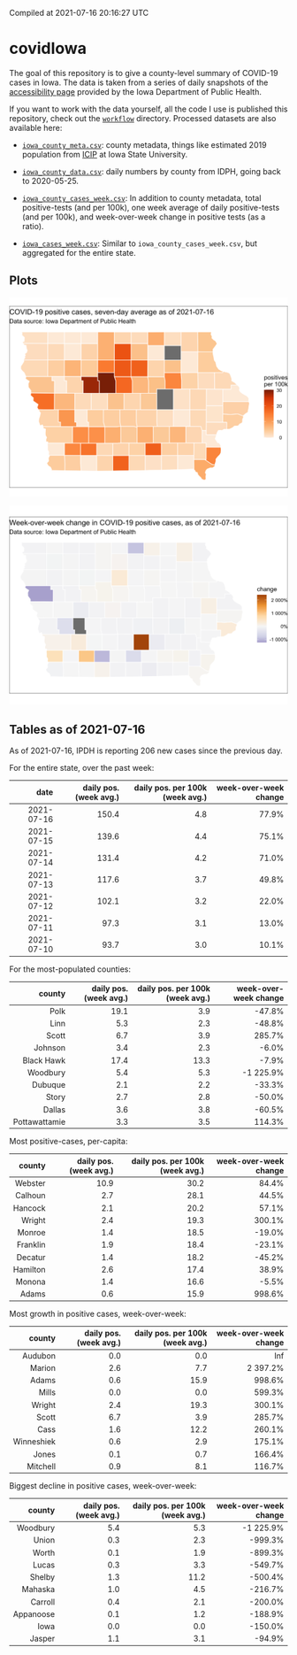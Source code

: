 Compiled at 2021-07-16 20:16:27 UTC

<!-- README.md is generated from README.Rmd. Please edit that file -->

# covidIowa

<!-- badges: start -->

<!-- badges: end -->

The goal of this repository is to give a county-level summary of
COVID-19 cases in Iowa. The data is taken from a series of daily
snapshots of the [accessibility
page](https://coronavirus.iowa.gov/pages/access) provided by the Iowa
Department of Public Health.

If you want to work with the data yourself, all the code I use is
published this repository, check out the [`workflow`](workflow)
directory. Processed datasets are also available here:

  - [`iowa_county_meta.csv`](https://raw.githubusercontent.com/ijlyttle/covidIowa/master/workflow/data/99-publish/iowa_county_meta.csv):
    county metadata, things like estimated 2019 population from
    [ICIP](https://www.icip.iastate.edu/tables/population/counties-estimates)
    at Iowa State University.

  - [`iowa_county_data.csv`](https://raw.githubusercontent.com/ijlyttle/covidIowa/master/workflow/data/99-publish/iowa_county_data.csv):
    daily numbers by county from IDPH, going back to 2020-05-25.

  - [`iowa_county_cases_week.csv`](https://raw.githubusercontent.com/ijlyttle/covidIowa/master/workflow/data/99-publish/iowa_county_data.csv):
    In addition to county metadata, total positive-tests (and per 100k),
    one week average of daily positive-tests (and per 100k), and
    week-over-week change in positive tests (as a ratio).

  - [`iowa_cases_week.csv`](https://raw.githubusercontent.com/ijlyttle/covidIowa/master/workflow/data/99-publish/iowa_cases_week.csv):
    Similar to `iowa_county_cases_week.csv`, but aggregated for the
    entire state.

## Plots

![](workflow/data/99-publish/iowa_cases.png)

![](workflow/data/99-publish/iowa_change.png)

## Tables as of 2021-07-16

As of 2021-07-16, IPDH is reporting 206 new cases since the previous
day.

For the entire state, over the past week:

|       date | daily pos. (week avg.) | daily pos. per 100k (week avg.) | week-over-week change |
| ---------: | ---------------------: | ------------------------------: | --------------------: |
| 2021-07-16 |                  150.4 |                             4.8 |                 77.9% |
| 2021-07-15 |                  139.6 |                             4.4 |                 75.1% |
| 2021-07-14 |                  131.4 |                             4.2 |                 71.0% |
| 2021-07-13 |                  117.6 |                             3.7 |                 49.8% |
| 2021-07-12 |                  102.1 |                             3.2 |                 22.0% |
| 2021-07-11 |                   97.3 |                             3.1 |                 13.0% |
| 2021-07-10 |                   93.7 |                             3.0 |                 10.1% |

For the most-populated counties:

|        county | daily pos. (week avg.) | daily pos. per 100k (week avg.) | week-over-week change |
| ------------: | ---------------------: | ------------------------------: | --------------------: |
|          Polk |                   19.1 |                             3.9 |               \-47.8% |
|          Linn |                    5.3 |                             2.3 |               \-48.8% |
|         Scott |                    6.7 |                             3.9 |                285.7% |
|       Johnson |                    3.4 |                             2.3 |                \-6.0% |
|    Black Hawk |                   17.4 |                            13.3 |                \-7.9% |
|      Woodbury |                    5.4 |                             5.3 |            \-1 225.9% |
|       Dubuque |                    2.1 |                             2.2 |               \-33.3% |
|         Story |                    2.7 |                             2.8 |               \-50.0% |
|        Dallas |                    3.6 |                             3.8 |               \-60.5% |
| Pottawattamie |                    3.3 |                             3.5 |                114.3% |

Most positive-cases, per-capita:

|   county | daily pos. (week avg.) | daily pos. per 100k (week avg.) | week-over-week change |
| -------: | ---------------------: | ------------------------------: | --------------------: |
|  Webster |                   10.9 |                            30.2 |                 84.4% |
|  Calhoun |                    2.7 |                            28.1 |                 44.5% |
|  Hancock |                    2.1 |                            20.2 |                 57.1% |
|   Wright |                    2.4 |                            19.3 |                300.1% |
|   Monroe |                    1.4 |                            18.5 |               \-19.0% |
| Franklin |                    1.9 |                            18.4 |               \-23.1% |
|  Decatur |                    1.4 |                            18.2 |               \-45.2% |
| Hamilton |                    2.6 |                            17.4 |                 38.9% |
|   Monona |                    1.4 |                            16.6 |                \-5.5% |
|    Adams |                    0.6 |                            15.9 |                998.6% |

Most growth in positive cases, week-over-week:

|     county | daily pos. (week avg.) | daily pos. per 100k (week avg.) | week-over-week change |
| ---------: | ---------------------: | ------------------------------: | --------------------: |
|    Audubon |                    0.0 |                             0.0 |                   Inf |
|     Marion |                    2.6 |                             7.7 |              2 397.2% |
|      Adams |                    0.6 |                            15.9 |                998.6% |
|      Mills |                    0.0 |                             0.0 |                599.3% |
|     Wright |                    2.4 |                            19.3 |                300.1% |
|      Scott |                    6.7 |                             3.9 |                285.7% |
|       Cass |                    1.6 |                            12.2 |                260.1% |
| Winneshiek |                    0.6 |                             2.9 |                175.1% |
|      Jones |                    0.1 |                             0.7 |                166.4% |
|   Mitchell |                    0.9 |                             8.1 |                116.7% |

Biggest decline in positive cases, week-over-week:

|    county | daily pos. (week avg.) | daily pos. per 100k (week avg.) | week-over-week change |
| --------: | ---------------------: | ------------------------------: | --------------------: |
|  Woodbury |                    5.4 |                             5.3 |            \-1 225.9% |
|     Union |                    0.3 |                             2.3 |              \-999.3% |
|     Worth |                    0.1 |                             1.9 |              \-899.3% |
|     Lucas |                    0.3 |                             3.3 |              \-549.7% |
|    Shelby |                    1.3 |                            11.2 |              \-500.4% |
|   Mahaska |                    1.0 |                             4.5 |              \-216.7% |
|   Carroll |                    0.4 |                             2.1 |              \-200.0% |
| Appanoose |                    0.1 |                             1.2 |              \-188.9% |
|      Iowa |                    0.0 |                             0.0 |              \-150.0% |
|    Jasper |                    1.1 |                             3.1 |               \-94.9% |
